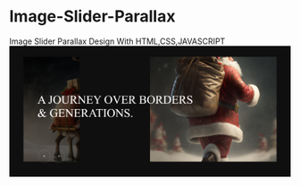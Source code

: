 # Image-Slider-Parallax

Image Slider Parallax Design With HTML,CSS,JAVASCRIPT
<img src='./img/Image_Slider.png'>
